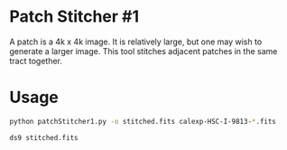 # Patch Stitcher #1
A patch is a 4k x 4k image.  It is relatively large, but one may wish to generate a larger image.  This tool stitches adjacent patches in the same tract together.

# Usage
```sh
python patchStitcher1.py -o stitched.fits calexp-HSC-I-9813-*.fits

ds9 stitched.fits
```